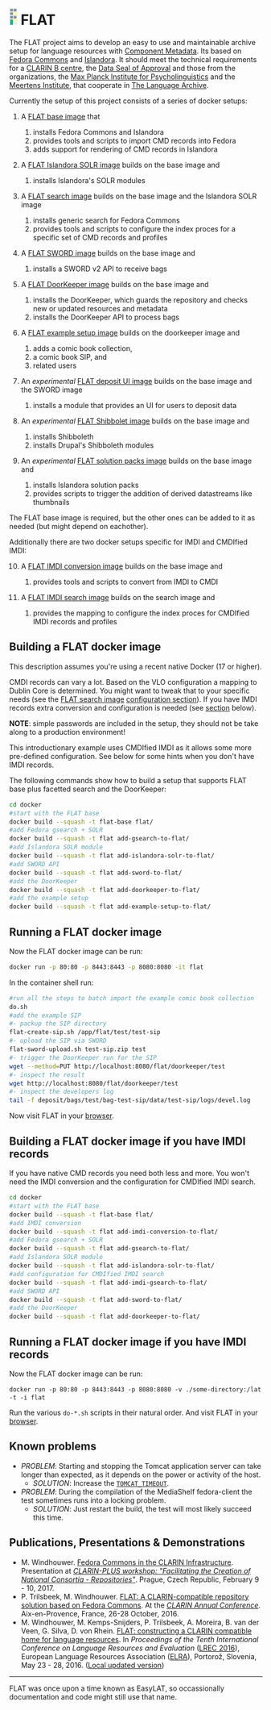 ![FLAT logo](docker/flat/drupal/flat-logo.png) FLAT
===================================================
The FLAT project aims to develop an easy to use and
maintainable archive setup for language resources with
[Component Metadata](http://www.clarin.eu/cmdi/). Its based on [Fedora Commons](http://fedora-commons.org/)
and [Islandora](http://islandora.ca/). It should meet the technical requirements
for a [CLARIN B centre](http://hdl.handle.net/1839/00-DOCS.CLARIN.EU-77), the [Data Seal of Approval](http://datasealofapproval.org/) and those from the
organizations, the [Max Planck Institute for Psycholinguistics](http://www.mpi.nl/) and
the [Meertens Institute](http://www.meertens.knaw.nl/), that cooperate in [The Language Archive](http://tla.mpi.nl/).

Currently the setup of this project consists of a series of docker setups:

1. A [FLAT base image](docker/flat/) that
    1. installs Fedora Commons and Islandora
    2. provides tools and scripts to import CMD records into Fedora
    3. adds support for rendering of CMD records in Islandora

2. A [FLAT Islandora SOLR image](docker/add-islandora-solr-to-flat) builds on the base image and
    1. installs Islandora's SOLR modules

3. A [FLAT search image](docker/add-gsearch-to-flat) builds on the base image and the Islandora SOLR image
    1. installs generic search for Fedora Commons
    2. provides tools and scripts to configure the index proces for a specific set of CMD records and profiles

4. A [FLAT SWORD image](docker/add-sword-to-flat) builds on the base image and
    1. installs a SWORD v2 API to receive bags
   
5. A [FLAT DoorKeeper image](docker/add-doorkeeper-to-flat) builds on the base image and
    1. installs the DoorKeeper, which guards the repository and checks new or updated resources and metadata
    2. installs the DoorKeeper API to process bags

6. A [FLAT example setup image](docker/add-example-setup-to-flat) builds on the doorkeeper image and
    1. adds a comic book collection,
    2. a comic book SIP, and
    3. related users

7. An *experimental* [FLAT deposit UI image](docker/add-deposit-ui-to-flat) builds on the base image and the SWORD image
    1. installs a module that provides an UI for users to deposit data
   
8. An *experimental* [FLAT Shibbolet image](docker/add-shibboleth-to-flat) builds on the base image and
    1. installs Shibboleth
    2. installs Drupal's Shibboleth modules
   
9. An *experimental* [FLAT solution packs image](docker/add-solution-packs-to-flat) builds on the base image and
    1. installs Islandora solution packs
    2. provides scripts to trigger the addition of derived datastreams like thumbnails

The FLAT base image is required, but the other ones can be added to it as needed (but might depend on eachother).

Additionally there are two docker setups specific for IMDI and CMDIfied IMDI:

10. A [FLAT IMDI conversion image](docker/add-imdi-conversion-to-flat) builds on the base image and
    1. provides tools and scripts to convert from IMDI to CMDI

11. A [FLAT IMDI search image](docker/add-imdi-gsearch-to-flat) builds on the search image and
    1. provides the mapping to configure the index proces for CMDIfied IMDI records and profiles

## Building a FLAT docker image ##

This description assumes you're using a recent native Docker (17 or higher).

CMDI records can vary a lot. Based on the VLO configuration a mapping to Dublin Core is determined. You might want to tweak that to your specific needs (see the [FLAT search image](docker/add-gsearch-to-flat) [configuration section](docker/add-gsearch-to-flat#additional-configuration)). If you have IMDI records extra conversion and configuration is needed (see [section](#building-a-flat-docker-image-if-you-have-imdi-records) below).

__NOTE__: simple passwords are included in the setup, they should not be take along to a production environment!

This introductionary example uses CMDIfied IMDI as it allows some more pre-defined configuration. See below for some hints when you don't have IMDI records.

The following commands show how to build a setup that supports FLAT base plus facetted search and the DoorKeeper:

```sh
cd docker
#start with the FLAT base
docker build --squash -t flat-base flat/
#add Fedora gsearch + SOLR
docker build --squash -t flat add-gsearch-to-flat/
#add Islandora SOLR module
docker build --squash -t flat add-islandora-solr-to-flat/
#add SWORD API
docker build --squash -t flat add-sword-to-flat/
#add the DoorKeeper
docker build --squash -t flat add-doorkeeper-to-flat/
#add the example setup
docker build --squash -t flat add-example-setup-to-flat/
```

## Running a FLAT docker image ##

Now the FLAT docker image can be run:

```sh
docker run -p 80:80 -p 8443:8443 -p 8080:8080 -it flat
```

In the container shell run: 

```sh
#run all the steps to batch import the example comic book collection
do.sh
#add the example SIP
#- packup the SIP directory
flat-create-sip.sh /app/flat/test/test-sip
#- upload the SIP via SWORD
flat-sword-upload.sh test-sip.zip test
#- trigger the DoorKeeper run for the SIP
wget --method=PUT http://localhost:8080/flat/doorkeeper/test
#- inspect the result
wget http://localhost:8080/flat/doorkeeper/test
#- inspect the developers log
tail -f deposit/bags/test/bag-test-sip/data/test-sip/logs/devel.log
```

Now visit FLAT in your [browser](http://localhost/flat).

## Building a FLAT docker image if you have IMDI records ##

If you have native CMD records you need both less and more. You won't need the IMDI conversion and the configuration for CMDIfied IMDI search.

```sh
cd docker
#start with the FLAT base
docker build --squash -t flat-base flat/
#add IMDI conversion
docker build --squash -t flat add-imdi-conversion-to-flat/
#add Fedora gsearch + SOLR
docker build --squash -t flat add-gsearch-to-flat/
#add Islandora SOLR module
docker build --squash -t flat add-islandora-solr-to-flat/
#add configuration for CMDIfied IMDI search
docker build --squash -t flat add-imdi-gsearch-to-flat/
#add SWORD API
docker build --squash -t flat add-sword-to-flat/
#add the DoorKeeper
docker build --squash -t flat add-doorkeeper-to-flat/
```

## Running a FLAT docker image if you have IMDI records ##

Now the FLAT docker image can be run:

```
docker run -p 80:80 -p 8443:8443 -p 8080:8080 -v ./some-directory:/lat -t -i flat
```

Run the various ```do-*.sh``` scripts in their natural order. And visit FLAT in your [browser](http://localhost/flat).

## Known problems ##

* _PROBLEM_: Starting and stopping the Tomcat application server can take longer than expected, as it depends on the power or activity of the host.
  * _SOLUTION_: Increase the [```TOMCAT_TIMEOUT```](docker/flat/Dockerfile).
* _PROBLEM_: During the compilation of the MediaShelf fedora-client the test sometimes runs into a locking problem.
  * _SOLUTION_: Just restart the build, the test will most likely succeed this time.

## Publications, Presentations & Demonstrations ##

* M. Windhouwer. [Fedora Commons in the CLARIN Infrastructure](http://www.slideshare.net/mwindhouwer/fedora-commons-in-the-clarin-infrastructure). Presentation at [_CLARIN-PLUS workshop: "Facilitating the Creation of National Consortia - Repositories"_](https://www.clarin.eu/event/2017/clarin-plus-workshop-facilitating-creation-national-consortia-repositories). Prague, Czech Republic, February 9 - 10, 2017.
* P. Trilsbeek, M. Windhouwer. [FLAT: A CLARIN-compatible repository solution based on Fedora Commons](https://www.clarin.eu/content/abstracts-overview-clarin-annual-conference-2016#Z). At the [_CLARIN Annual Conference_](https://www.clarin.eu/event/2016/clarin-annual-conference-2016-aix-en-provence-france). Aix-en-Provence, France, 26-28 October, 2016. 
* M. Windhouwer, M. Kemps-Snijders, P. Trilsbeek, A. Moreira, B. van der Veen, G. Silva, D. von Rhein. [FLAT: constructing a CLARIN compatible home for language resources](http://www.lrec-conf.org/proceedings/lrec2016/summaries/476.html). In _Proceedings of the Tenth International Conference on Language Resources and Evaluation_ ([LREC 2016](http://lrec2016.lrec-conf.org/en/)), European Language Resources Association ([ELRA](http://www.elra.info/)), Portorož, Slovenia, May 23 - 28, 2016. ([Local updated version](documents/2016-LREC-FLAT.pdf))

___
FLAT was once upon a time known as EasyLAT, so occassionally documentation and code might still use that name.
